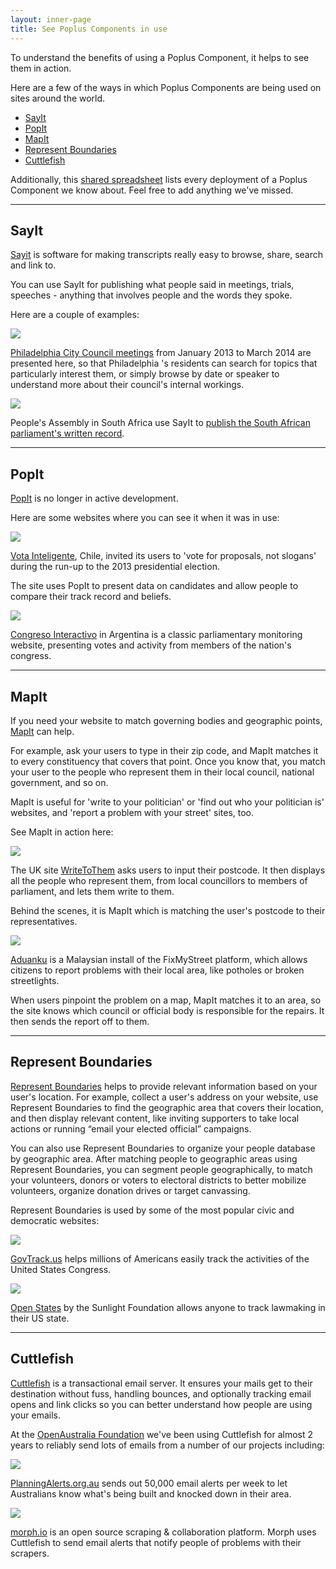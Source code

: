 ```yaml
---
layout: inner-page
title: See Poplus Components in use
---
```


To understand the benefits of using a Poplus Component, it helps to see them in action.

Here are a few of the ways in which Poplus Components are being used on sites around the world.

* [SayIt](#sayit)
* [PopIt](#popit)
* [MapIt](#mapit)
* [Represent Boundaries](#represent-boundaries)
* [Cuttlefish](#cuttlefish)

Additionally, this <a href="https://docs.google.com/a/mysociety.org/spreadsheets/d/1O8-2uwUufcigjwxymcDaSJ25GpXfh1is63PUnhFgmhw/edit#gid=0">shared spreadsheet</a> lists every deployment of a Poplus Component we know about. Feel free to add anything we've missed.

---

<h2 id="sayit">SayIt</h2>

<a href="http://sayit.mysociety.org/">Sayit</a> is software for making transcripts really easy to browse,  share, search and link to.

You can use SayIt for publishing what people said in meetings, trials, speeches - anything that involves people and the words they spoke.

Here are a couple of examples:

<div class="grid-row"><div class="column-one-of-two">

  <a href="http://philadelphia.sayit.mysociety.org/speakers">
    <img class="example-screenshot" src="{{ site.baseurl }}/assets/img/example-sayit-philly.png">
  </a>

  <p><a href="http://philadelphia.sayit.mysociety.org/">Philadelphia City Council meetings</a> from January 2013 to March 2014 are presented here, so that Philadelphia 's residents can search for topics that particularly interest them, or simply browse by date or speaker to understand more about their council's internal workings.</p>

</div><div class="column-one-of-two">

  <a href="http://www.pa.org.za/hansard/2014/february/20/proceedings-of-the-national-assembly-thursday-20-f/announcements-tablings-and-committee-reports-reply">
    <img class="example-screenshot" src="{{ site.baseurl }}/assets/img/example-sayit-pa.png">
  </a>

  <p>People's Assembly in South Africa use SayIt to <a href="http://www.pa.org.za/hansard/">publish the South African parliament's written record</a>.</p>

</div></div>

---

<h2 id="popit">PopIt</h2>

<a href="http://popit.poplus.org/">PopIt</a> is no longer in active development. 

Here are some websites where you can see it when it was in use:

<div class="grid-row"><div class="column-one-of-two">

  <a href="http://votainteligente.cl">
    <img class="example-screenshot" src="{{ site.baseurl }}/assets/img/example-popit-vota.png">
  </a>

  <p><a href="http://votainteligente.cl/">Vota Inteligente</a>, Chile, invited its users to 'vote for proposals, not slogans'  during the run-up to the 2013 presidential election.</p>

  <p>The site uses PopIt to present data on candidates and allow people to compare their track record and beliefs.</p>

</div><div class="column-one-of-two">

  <a href="http://monitor.congresointeractivo.org/congresistas">
    <img class="example-screenshot" src="{{ site.baseurl }}/assets/img/example-popit-congreso.png">
  </a>

  <p><a href="http://monitor.congresointeractivo.org/">Congreso Interactivo</a> in Argentina is a classic parliamentary monitoring website, presenting votes and activity from members of the nation's congress.</p>

</div></div>

---

<h2 id="mapit">MapIt</h2>

If you need your website to match governing bodies and geographic points, <a href="http://mapit.poplus.org/">MapIt</a> can help.

For example, ask your users to type in their zip code, and MapIt matches it to every constituency that covers that point. Once you know that, you match your user to the people who represent them in their local council, national government, and so on.

MapIt is useful for 'write to your politician' or 'find out who your politician is' websites, and 'report a problem with your street' sites, too.

See MapIt in action here:

<div class="grid-row"><div class="column-one-of-two">

  <a href="https://www.writetothem.com">
    <img class="example-screenshot" src="{{ site.baseurl }}/assets/img/example-mapit-wtt.jpg">
  </a>

  <p>The UK site <a href="https://www.writetothem.com/">WriteToThem</a> asks users to input their postcode. It then displays all the people who represent them, from local councillors to members of parliament, and lets them write to them.</p>

  <p>Behind the scenes, it is MapIt which is matching the user's postcode to their representatives.</p>

</div><div class="column-one-of-two">

  <a href="http://aduanku.my">
    <img class="example-screenshot" src="{{ site.baseurl }}/assets/img/example-mapit-aduanku.png">
  </a>

  <p><a href="http://aduanku.my/">Aduanku</a> is a Malaysian install of the FixMyStreet platform, which allows citizens to report problems with their local area, like potholes or broken streetlights.</p>

  <p>When users pinpoint the problem on a map, MapIt matches it to an area, so the site knows which council or official body is responsible for the repairs. It then sends the report off to them.</p>

</div></div>

---

<h2 id="represent-boundaries">Represent Boundaries</h2>

[Represent Boundaries](http://represent.poplus.org/) helps to provide relevant information based on your user's location. For example, collect a user's address on your website, use Represent Boundaries to find the geographic area that covers their location, and then display relevant content, like inviting supporters to take local actions or running “email your elected official” campaigns.

You can also use Represent Boundaries to organize your people database by geographic area. After matching people to geographic areas using Represent Boundaries, you can segment people geographically, to match your volunteers, donors or voters to electoral districts to better mobilize volunteers, organize donation drives or target canvassing.

Represent Boundaries is used by some of the most popular civic and democratic websites:

<div class="grid-row"><div class="column-one-of-two">

  <a href="http://www.govtrack.us/">
    <img class="example-screenshot" src="{{ site.baseurl }}/assets/img/example-represent-boundaries-govtrack.jpg">
  </a>

  <p><a href="http://www.govtrack.us/">GovTrack.us</a> helps millions of Americans easily track the activities of the United States Congress.</p>

</div><div class="column-one-of-two">

  <a href="http://openstates.org/">
    <img class="example-screenshot" src="{{ site.baseurl }}/assets/img/example-represent-boundaries-openstates.jpg">
  </a>

  <p><a href="http://openstates.org/">Open States</a> by the Sunlight Foundation allows anyone to track lawmaking in their US state.</p>

</div></div>

---

<h2 id="cuttlefish">Cuttlefish</h2>

[Cuttlefish](https://cuttlefish.oaf.org.au) is a transactional email server. It ensures your mails get to their destination without fuss, handling bounces, and optionally tracking email opens and link clicks so you can better understand how people are using your emails.

At the [OpenAustralia Foundation](https://www.openaustraliafoundation.org.au/) we've been using Cuttlefish for almost 2 years to reliably send lots of emails from a number of our projects including:

<div class="grid-row"><div class="column-one-of-two">

<a href="http://www.planningalerts.org.au/">
<img class="example-screenshot" src="{{ site.baseurl }}/assets/img/example-cuttlefish-planningalerts.png">
</a>

<p><a href="http://www.planningalerts.org.au/">PlanningAlerts.org.au</a> sends out 50,000 email alerts per week to let Australians know what's being built and knocked down in their area.</p>

</div><div class="column-one-of-two">

<a href="https://morph.io/">
<img class="example-screenshot" src="{{ site.baseurl }}/assets/img/example-cuttlefish-morph.png">
</a>

<p><a href="https://morph.io/">morph.io</a> is an open source scraping & collaboration platform. Morph uses Cuttlefish to send email alerts that notify people of problems with their scrapers.</p>

</div></div>
